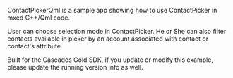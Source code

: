ContactPickerQml is a sample app showing how to use ContactPicker in mxed C++/Qml code.

User can choose selection mode in ContactPicker. He or She can also filter contacts available in picker by an account associated with contact or contact's attribute.

Built for the Cascades Gold SDK, if you update or modify this example, please update the running version info as well.